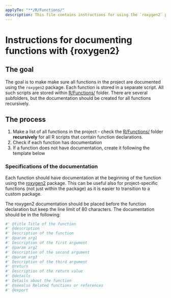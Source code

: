 ```yaml
---
applyTo: "**/R/Functions/"
description: This file contains instructions for using the `roxygen2` package in R to generate documentation from comments in the code.
---
```


# Instructions for documenting functions with {roxygen2}

## The goal

The goal is to make make sure all functions in the project are documented using the `roxygen2` package. Each function is stored in a separate script. All such scripts are stored within [R/Functions/](../R/Functions/) folder. There are several subfolders, but the documentation should be created for all functions recursively.

## The process

1. Make a list of all functions in the project - check the [R/Functions/](../R/Functions/) folder **recursively** for all R scripts that contain function declarations.
2. Check if each function has documentation
3. If a function does not have documentation, create it following the template below

### Specifications of the documentation

Each function should have documentation at the beginning of the function using the [roxygen2](https://roxygen2.r-lib.org/) package. This can be useful also for project-specific functions (not just within the package) as it is easier to transition to a custom package.

The roxygen2 documentation should be placed before the function declaration but keep the line limit of 80 characters. The documentation should be in the following:

```r
#' @title Title of the function
#' @description 
#' Description of the function
#' @param arg1 
#' Description of the first argument
#' @param arg2 
#' Description of the second argument
#' @param arg3 
#' Description of the third argument
#' @return 
#' Description of the return value
#' @details 
#' Details about the function
#' @seealso Related functions or references
#' @export
```
